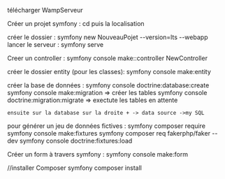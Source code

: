 télécharger WampServeur



Créer un projet symfony :
  cd puis la localisation
  
  créer le dossier :
    symfony new NouveauPojet --version=lts --webapp
  lancer le serveur :
    symfony serve
    
  Creer un controller :
    symfony console make::controller NewController
    
  créer le dossier entity (pour les classes):
     symfony console make:entity   

  créer la base de données :
    symfony console doctrine:database:create
    symfony console make:migration => créer les tables 
    symfony console doctrine:migration:migrate => exectute les tables en attente

    ensuite sur la database sur la droite + -> data source ->my SQL

  pour générer un jeu de données fictives :
    symfony composer require
    symfony console make:fixtures
    symfony composer req fakerphp/faker  --dev
    symfony console doctrine:fixtures:load
     
  Créer un form à travers symfony :
     symfony console make:form   


//installer Composer
   symfony composer install
   
      
